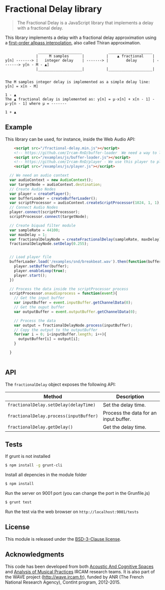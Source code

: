 # Fractional Delay library

> The Fractional Delay is a JavaScript library that implements a delay with a fractional delay.

This library implements a delay with a fractional delay approximation using a [first-order allpass interpolation](https://ccrma.stanford.edu/~jos/pasp/First_Order_Allpass_Interpolation.html), also called Thiran approximation.

```
               ____________________            ____________________           
              |     M samples      |          |    ▲ fractional    |          
y[n] -------> |   integer delay    | -------> |        delay       | -------> y[n - M - ▲]
              |____________________|          |____________________|          


The M samples integer delay is implemented as a simple delay line: y[n] = x[n - M]
                                                                                           1 - ▲
The ▲ fractional delay is implemented as: y[n] = μ·x[n] + x[n - 1] - μ·y[n - 1] where μ = -------
                                                                                           1 + ▲

```

## Example

This library can be used, for instance, inside the Web Audio API:

```html
    <script src="/fractional-delay.min.js"></script>
    <!-- https://github.com/Ircam-RnD/buffer-loader  We need a way to load and decode the HRTF files, so we use this lib -->
    <script src="/examples/js/buffer-loader.js"></script>
    <!-- https://github.com/Ircam-RnD/player - We use this player to play a sound -->
    <script src="/examples/js/player.js"></script>
```

```js
  // We need an audio context
  var audioContext = new AudioContext();
  var targetNode = audioContext.destination;
  // Create Audio Nodes
  var player = createPlayer();
  var bufferLoader = createBufferLoader();
  var scriptProcessor = audioContext.createScriptProcessor(1024, 1, 1);
  // Connect Audio Nodes
  player.connect(scriptProcessor);
  scriptProcessor.connect(targetNode);

  // Create biquad filter module
  var sampleRate = 44100;
  var maxDelay = 1;
  var fractionalDelayNode = createFractionalDelay(sampleRate, maxDelay);
  fractionalDelayNode.setDelay(0.255);


  // Load player file
  bufferLoader.load('/examples/snd/breakbeat.wav').then(function(buffer){
    player.setBuffer(buffer);
    player.enableLoop(true);
    player.start();
  })

  // Process the data inside the scriptProcessor process
  scriptProcessor.onaudioprocess = function(event){
    // Get the input buffer
    var inputBuffer = event.inputBuffer.getChannelData(0);
    // Get the ouput buffer
    var outputBuffer = event.outputBuffer.getChannelData(0);

    // Process the data
    var output = fractionalDelayNode.process(inputBuffer);
    // Copy the output to the outputBuffer
    for(var i = 0; i<inputBuffer.length; i++){
      outputBuffer[i] = output[i];
    }

  }
  
```

## API

The `fractionalDelay` object exposes the following API:

Method | Description
--- | ---
`fractionalDelay.setDelay(delayTime)` | Set the delay time.
`fractionalDelay.process(inputBuffer)` | Process the data for an input buffer.
`fractionalDelay.getDelay()` | Get the delay time.


## Tests

If grunt is not installed

```bash
$ npm install -g grunt-cli
```

Install all depencies in the module folder

```bash
$ npm install
```

Run the server on 9001 port (you can change the port in the Grunfile.js)

```bash
$ grunt test
```

Run the test via the web browser on `http://localhost:9001/tests`

## License

This module is released under the [BSD-3-Clause license](http://opensource.org/licenses/BSD-3-Clause).

## Acknowledgments

This code has been developed from both [Acoustic And Cognitive Spaces](http://recherche.ircam.fr/equipes/salles/) and [Analysis of Musical Practices](http://apm.ircam.fr) IRCAM research teams. It is also part of the WAVE project (http://wave.ircam.fr), funded by ANR (The French National Research Agency), ContInt program, 2012-2015.